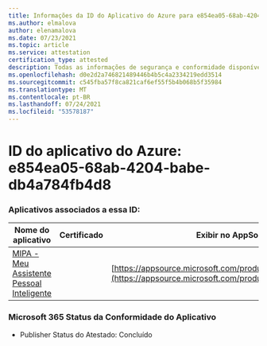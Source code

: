 ```yaml
---
title: Informações da ID do Aplicativo do Azure para e854ea05-68ab-4204-babe-db4a784fb4d8
ms.author: elmalova
author: elenamalova
ms.date: 07/23/2021
ms.topic: article
ms.service: attestation
certification_type: attested
description: Todas as informações de segurança e conformidade disponíveis para e854ea05-68ab-4204-babe-db4a784fb4d8.
ms.openlocfilehash: d0e2d2a746821489446b4b5c4a2334219edd3514
ms.sourcegitcommit: c545fba57f8ca821caf6ef55f5b4b068b5f35984
ms.translationtype: MT
ms.contentlocale: pt-BR
ms.lasthandoff: 07/24/2021
ms.locfileid: "53578187"
---
```

# <a name="azure-app-id-e854ea05-68ab-4204-babe-db4a784fb4d8"></a>ID do aplicativo do Azure: e854ea05-68ab-4204-babe-db4a784fb4d8


### <a name="apps-associated-with-this-id"></a>Aplicativos associados a essa ID:
| **Nome do aplicativo** | **Certificado** | **Exibir no AppSource** |
|--------------|---------------|-----------------------|
| [MIPA - Meu Assistente Pessoal Inteligente](https://docs.microsoft.com/microsoft-365-app-certification/forward/17859280.mipa) |  | [https://appsource.microsoft.com/product/office/17859280.mipa](https://appsource.microsoft.com/product/office/17859280.mipa) |

### <a name="microsoft-365-app-compliance-status"></a>Microsoft 365 Status da Conformidade do Aplicativo
- Publisher Status do Atestado: Concluído
